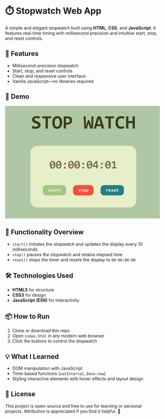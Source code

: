 # ⏱️ Stopwatch Web App

A simple and elegant stopwatch built using **HTML**, **CSS**, and **JavaScript**. It features real-time timing with millisecond precision and intuitive start, stop, and reset controls.

## 🌟 Features

- Millisecond-precision stopwatch
- Start, stop, and reset controls
- Clean and responsive user interface
- Vanilla JavaScript—no libraries required

## 🚀 Demo

![Screenshot](DemoSS.jpg)  


## 🔧 Functionality Overview

- `start()` initiates the stopwatch and updates the display every 10 milliseconds
- `stop()` pauses the stopwatch and retains elapsed time
- `reset()` stops the timer and resets the display to `00:00:00:00`

## 🛠 Technologies Used

- **HTML5** for structure
- **CSS3** for design
- **JavaScript (ES6)** for interactivity

## 📦 How to Run

1. Clone or download this repo
2. Open `index.html` in any modern web browser
3. Click the buttons to control the stopwatch

## 💡 What I Learned

- DOM manipulation with JavaScript
- Time-based functions (`setInterval`, `Date.now`)
- Styling interactive elements with hover effects and layout design

## 📝 License

This project is open-source and free to use for learning or personal projects. Attribution is appreciated if you find it helpful. 💛


